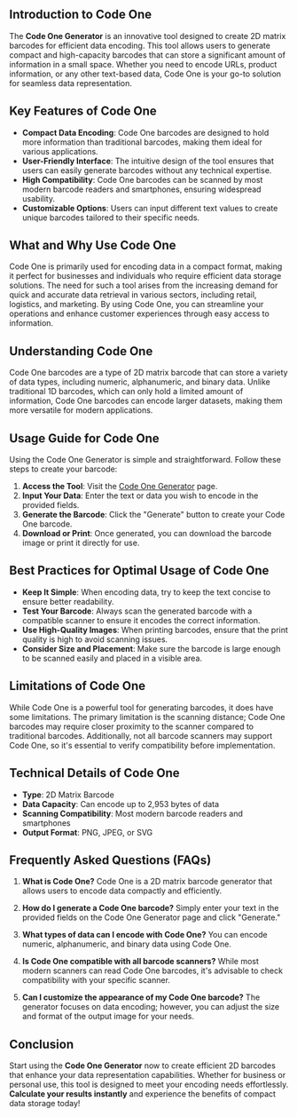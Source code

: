 ## Introduction to Code One

The **Code One Generator** is an innovative tool designed to create 2D matrix barcodes for efficient data encoding. This tool allows users to generate compact and high-capacity barcodes that can store a significant amount of information in a small space. Whether you need to encode URLs, product information, or any other text-based data, Code One is your go-to solution for seamless data representation.

## Key Features of Code One

- **Compact Data Encoding**: Code One barcodes are designed to hold more information than traditional barcodes, making them ideal for various applications.
- **User-Friendly Interface**: The intuitive design of the tool ensures that users can easily generate barcodes without any technical expertise.
- **High Compatibility**: Code One barcodes can be scanned by most modern barcode readers and smartphones, ensuring widespread usability.
- **Customizable Options**: Users can input different text values to create unique barcodes tailored to their specific needs.

## What and Why Use Code One

Code One is primarily used for encoding data in a compact format, making it perfect for businesses and individuals who require efficient data storage solutions. The need for such a tool arises from the increasing demand for quick and accurate data retrieval in various sectors, including retail, logistics, and marketing. By using Code One, you can streamline your operations and enhance customer experiences through easy access to information.

## Understanding Code One

Code One barcodes are a type of 2D matrix barcode that can store a variety of data types, including numeric, alphanumeric, and binary data. Unlike traditional 1D barcodes, which can only hold a limited amount of information, Code One barcodes can encode larger datasets, making them more versatile for modern applications.

## Usage Guide for Code One

Using the Code One Generator is simple and straightforward. Follow these steps to create your barcode:

1. **Access the Tool**: Visit the [Code One Generator](https://www.inayam.co/barcode/codeone) page.
2. **Input Your Data**: Enter the text or data you wish to encode in the provided fields.
3. **Generate the Barcode**: Click the "Generate" button to create your Code One barcode.
4. **Download or Print**: Once generated, you can download the barcode image or print it directly for use.

## Best Practices for Optimal Usage of Code One

- **Keep It Simple**: When encoding data, try to keep the text concise to ensure better readability.
- **Test Your Barcode**: Always scan the generated barcode with a compatible scanner to ensure it encodes the correct information.
- **Use High-Quality Images**: When printing barcodes, ensure that the print quality is high to avoid scanning issues.
- **Consider Size and Placement**: Make sure the barcode is large enough to be scanned easily and placed in a visible area.

## Limitations of Code One

While Code One is a powerful tool for generating barcodes, it does have some limitations. The primary limitation is the scanning distance; Code One barcodes may require closer proximity to the scanner compared to traditional barcodes. Additionally, not all barcode scanners may support Code One, so it's essential to verify compatibility before implementation.

## Technical Details of Code One

- **Type**: 2D Matrix Barcode
- **Data Capacity**: Can encode up to 2,953 bytes of data
- **Scanning Compatibility**: Most modern barcode readers and smartphones
- **Output Format**: PNG, JPEG, or SVG

## Frequently Asked Questions (FAQs)

1. **What is Code One?**
   Code One is a 2D matrix barcode generator that allows users to encode data compactly and efficiently.

2. **How do I generate a Code One barcode?**
   Simply enter your text in the provided fields on the Code One Generator page and click "Generate."

3. **What types of data can I encode with Code One?**
   You can encode numeric, alphanumeric, and binary data using Code One.

4. **Is Code One compatible with all barcode scanners?**
   While most modern scanners can read Code One barcodes, it's advisable to check compatibility with your specific scanner.

5. **Can I customize the appearance of my Code One barcode?**
   The generator focuses on data encoding; however, you can adjust the size and format of the output image for your needs.

## Conclusion

Start using the **Code One Generator** now to create efficient 2D barcodes that enhance your data representation capabilities. Whether for business or personal use, this tool is designed to meet your encoding needs effortlessly. **Calculate your results instantly** and experience the benefits of compact data storage today!